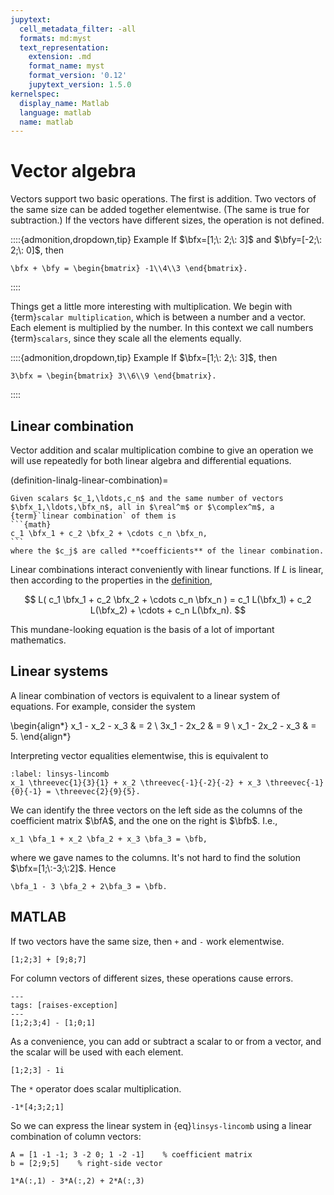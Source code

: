 ```yaml
---
jupytext:
  cell_metadata_filter: -all
  formats: md:myst
  text_representation:
    extension: .md
    format_name: myst
    format_version: '0.12'
    jupytext_version: 1.5.0
kernelspec:
  display_name: Matlab
  language: matlab
  name: matlab
---
```


# Vector algebra

Vectors support two basic operations. The first is addition. Two vectors of the same size can be added together elementwise. (The same is true for subtraction.) If the vectors have different sizes, the operation is not defined.

::::{admonition,dropdown,tip} Example
If $\bfx=[1;\: 2;\: 3]$ and $\bfy=[-2;\: 2;\: 0]$, then 
```{math}
\bfx + \bfy = \begin{bmatrix} -1\\4\\3 \end{bmatrix}.
```
::::

Things get a little more interesting with multiplication. We begin with {term}`scalar multiplication`, which is between a number and a vector. Each element is multiplied by the number. In this context we call numbers {term}`scalars`, since they scale all the elements equally.

::::{admonition,dropdown,tip} Example
If $\bfx=[1;\: 2;\: 3]$, then
```{math}
3\bfx = \begin{bmatrix} 3\\6\\9 \end{bmatrix}.
```
::::

## Linear combination

Vector addition and scalar multiplication combine to give an operation we will use repeatedly for both linear algebra and differential equations.

(definition-linalg-linear-combination)=

````{proof:definition} Linear combination
Given scalars $c_1,\ldots,c_n$ and the same number of vectors $\bfx_1,\ldots,\bfx_n$, all in $\real^m$ or $\complex^m$, a {term}`linear combination` of them is
```{math}
c_1 \bfx_1 + c_2 \bfx_2 + \cdots c_n \bfx_n,
```
where the $c_j$ are called **coefficients** of the linear combination.
````

Linear combinations interact conveniently with linear functions. If $L$ is linear, then according to the properties in the [definition](definition-linear),

$$
L( c_1 \bfx_1 + c_2 \bfx_2 + \cdots c_n \bfx_n ) = c_1 L(\bfx_1) + c_2 L(\bfx_2) + \cdots + c_n L(\bfx_n).
$$

This mundane-looking equation is the basis of a lot of important mathematics.

## Linear systems

A linear combination of vectors is equivalent to a linear system of equations. For example, consider the system

\begin{align*}
x_1 - x_2  - x_3 & = 2 \\
3x_1 - 2x_2 & = 9 \\
x_1 - 2x_2 - x_3 & = 5.
\end{align*}

Interpreting vector equalities elementwise, this is equivalent to

```{math}
:label: linsys-lincomb
x_1 \threevec{1}{3}{1} + x_2 \threevec{-1}{-2}{-2} + x_3 \threevec{-1}{0}{-1} = \threevec{2}{9}{5}.
```

We can identify the three vectors on the left side as the columns of the coefficient matrix $\bfA$, and the one on the right is $\bfb$. I.e.,

```{math}
x_1 \bfa_1 + x_2 \bfa_2 + x_3 \bfa_3 = \bfb,
```

where we gave names to the columns. It's not hard to find the solution $\bfx=[1;\:-3;\:2]$. Hence

```{math}
\bfa_1 - 3 \bfa_2 + 2\bfa_3 = \bfb.
```

<!-- ## Vector multiplication

There are two kinds of multiplication between vectors. One is the {term}`inner product`, which is defined only for vectors of the same size. In the case of $\real^4$, for example,

```{math}
\bfx^T \bfy = x_1 y_1 + x_2 y_2 + x_3 y_3 + x_4y_4.
```

```{note}
The ${}^T$ superscript means **transpose**, which converts matrix and vector rows to columns and vice versa. 
```

The result is a scalar (i.e., number). This is the same as the dot product of vector calculus in two or three dimensions.

The other method of vector multiplication is *not* the cross product, however. It is the {term}`outer product`, which is defined for vectors of any sizes. It is easiest to demonstrate for small dimensions. If $\bfx\in\real^3$ and $\bfy\in\real^4$, then

$$
\bfx\bfy^T = \begin{bmatrix}  x_1 y_1 & x_1y_2 & x_1 y_3 & x_1y_4 \\
x_2 y_1 & x_2y_2 & x_2 y_3 & x_2y_4 \\
x_3 y_1 & x_3y_2 & x_3 y_3 & x_3y_4  
\end{bmatrix}.
$$

In general, if $\bfx$ is an $m$-vector and $\bfy$ is an $n$-vector, then $\bfx\bfy^T$ is an $m\times n$ matrix whose $(i,j)$ element is $x_iy_j$. We will not have a lot of use for outer products, but they have generated renewed interest of late in machine learning methods. -->

## MATLAB

If two vectors have the same size, then `+` and `-` work elementwise. 

```{code-cell}
[1;2;3] + [9;8;7]
```

For column vectors of different sizes, these operations cause errors.

```{code-cell}
---
tags: [raises-exception]
---
[1;2;3;4] - [1;0;1]
```

As a convenience, you can add or subtract a scalar to or from a vector, and the scalar will be used with each element.

```{code-cell}
[1;2;3] - 1i
```

The `*` operator does scalar multiplication.

```{code-cell}
-1*[4;3;2;1]
```

So we can express the linear system in {eq}`linsys-lincomb` using a linear combination of column vectors:

```{code-cell}
A = [1 -1 -1; 3 -2 0; 1 -2 -1]    % coefficient matrix
b = [2;9;5]    % right-side vector
```

```{code-cell}
1*A(:,1) - 3*A(:,2) + 2*A(:,3)
```

<!-- 
Inner and outer products on column vectors are achieved with `x'*y` and `x*y'`, respectively.

```{code-cell}
x = [3;2;1];    % semicolon suppresses output
y = [-1;1;-2];
innerprod1 = x'*y
innerprod2 = y'*x
```

As the output above suggests, the inner product is commutative. The same is not true of outer products:

```{code-cell}
outerprod1 = x*y'
outerprod2 = y*x'
``` -->

